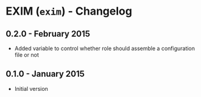 # EXIM (`exim`) - Changelog

## 0.2.0 - February 2015

* Added variable to control whether role should assemble a configuration file or not

## 0.1.0 - January 2015

* Initial version
